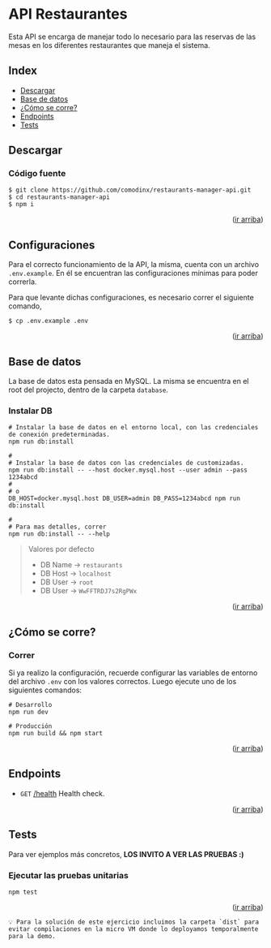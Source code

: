 <div id="top"></div>

# API Restaurantes

Esta API se encarga de manejar todo lo necesario para las reservas de las mesas en los diferentes restaurantes que maneja el sistema.

## Index

* [Descargar][descargar]
* [Base de datos][base_de_datos]
* [¿Cómo se corre?][como_se_corre]
* [Endpoints][endpoints]
* [Tests][tests]


## Descargar

### Código fuente
```shell
$ git clone https://github.com/comodinx/restaurants-manager-api.git
$ cd restaurants-manager-api
$ npm i
```

<p align="right">(<a href="#top">ir arriba</a>)</p>


## Configuraciones

Para el correcto funcionamiento de la API, la misma, cuenta con un archivo `.env.example`. En él se encuentran las configuraciones mínimas para poder correrla.

Para que levante dichas configuraciones, es necesario correr el siguiente comando,
```shell
$ cp .env.example .env
```

<p align="right">(<a href="#top">ir arriba</a>)</p>


## Base de datos

La base de datos esta pensada en MySQL. La misma se encuentra en el root del projecto, dentro de la carpeta `database`.

### Instalar DB

```shell
# Instalar la base de datos en el entorno local, con las credenciales de conexión predeterminadas.
npm run db:install

#
# Instalar la base de datos con las credenciales de customizadas.
npm run db:install -- --host docker.mysql.host --user admin --pass 1234abcd
#
# o
DB_HOST=docker.mysql.host DB_USER=admin DB_PASS=1234abcd npm run db:install

#
# Para mas detalles, correr
npm run db:install -- --help
```

> Valores por defecto
>  - DB Name -> `restaurants`
>  - DB Host -> `localhost`
>  - DB User -> `root`
>  - DB User -> `WwFFTRDJ7s2RgPWx`

<p align="right">(<a href="#top">ir arriba</a>)</p>


## ¿Cómo se corre?

### Correr

Si ya realizo la configuración, recuerde configurar las variables de entorno del archivo `.env` con los valores correctos. Luego ejecute uno de los siguientes comandos:

```shell
# Desarrollo
npm run dev

# Producción
npm run build && npm start
```

<p align="right">(<a href="#top">ir arriba</a>)</p>


## Endpoints
* `GET` [/health](#get-health) Health check.

<p align="right">(<a href="#top">ir arriba</a>)</p>


## Tests

Para ver ejemplos más concretos, **LOS INVITO A VER LAS PRUEBAS :)**

### Ejecutar las pruebas unitarias
```shell
npm test
```

<p align="right">(<a href="#top">ir arriba</a>)</p>


```
💡 Para la solución de este ejercicio incluimos la carpeta `dist` para evitar compilaciones en la micro VM donde lo deployamos temporalmente para la demo.
```


<!-- deep links -->
[descargar]: #descargar
[base_de_datos]: #base-de-datos
[como_se_corre]: #como-se-corre
[endpoints]: #endpoints
[tests]: #tests
